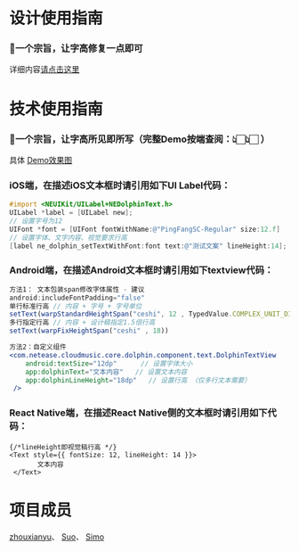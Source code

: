# 设计使用指南
### 📐一个宗旨，让字高修复一点即可
详细内容[请点击这里](https://github.com/SimoXiao/LineHeight-Fix-iOS-Android/releases/tag/Sketch-LineHeight-Auto-Fix-V2.1)



# 技术使用指南

### 🔨一个宗旨，让字高所见即所写（完整Demo按端查阅：👆🏻👆🏻 ）    
具体 [Demo效果图](https://user-images.githubusercontent.com/19188214/170270296-4fc8bb93-6970-4a91-a87c-14b2f85efb81.png)

### iOS端，在描述iOS文本框时请引用如下UI Label代码：

```objectivec
#import <NEUIKit/UILabel+NEDolphinText.h>
UILabel *label = [UILabel new];
// 设置字号为12
UIFont *font = [UIFont fontWithName:@"PingFangSC-Regular" size:12.f]
// 设置字体、文字内容、视觉要求行高
[label ne_dolphin_setTextWithFont:font text:@"测试文案" lineHeight:14];
```

### Android端，在描述Android文本框时请引用如下textview代码：

```jsx
方法1： 文本包装span修改字体属性 - 建议
android:includeFontPadding="false"
单行标准行高 // 内容 + 字号 + 字号单位
setText(warpStandardHeightSpan("ceshi", 12 , TypedValue.COMPLEX_UNIT_DIP))
多行指定行高 // 内容 + 设计稿指定1.5倍行高
setText(warpFixHeightSpan("ceshi" , 18))

方法2：自定义组件
<com.netease.cloudmusic.core.dolphin.component.text.DolphinTextView
    android:textSize="12dp"      // 设置字体大小
    app:dolphinText="文本内容"   // 设置文本内容
    app:dolphinLineHeight="18dp"   // 设置行高 （仅多行文本需要）
 />
```

### React Native端，在描述React Native侧的文本框时请引用如下代码：

```tsx
{/*lineHeight即视觉稿行高 */}
<Text style={{ fontSize: 12, lineHeight: 14 }}>
       文本内容
 </Text>

```
# 项目成员

[zhouxianyu](https://github.com/zhouxianyu)、 [Suo](https://github.com/suoyuesmile)、 [Simo](https://github.com/SimoXiao)
